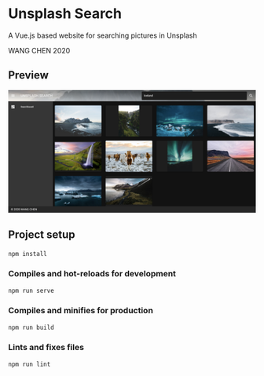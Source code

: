 # Unsplash Search

A Vue.js based website for searching pictures in Unsplash

WANG CHEN 2020

## Preview

![Preview](./imgs/preview.png)

## Project setup
```
npm install
```

### Compiles and hot-reloads for development
```
npm run serve
```

### Compiles and minifies for production
```
npm run build
```

### Lints and fixes files
```
npm run lint
```

